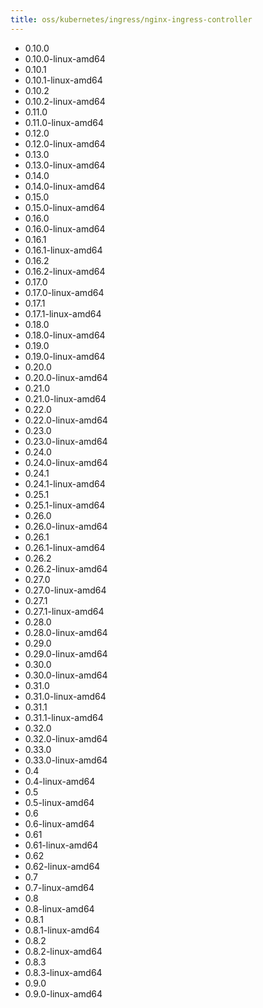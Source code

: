 ```yaml
---
title: oss/kubernetes/ingress/nginx-ingress-controller
---
```

- 0.10.0
- 0.10.0-linux-amd64
- 0.10.1
- 0.10.1-linux-amd64
- 0.10.2
- 0.10.2-linux-amd64
- 0.11.0
- 0.11.0-linux-amd64
- 0.12.0
- 0.12.0-linux-amd64
- 0.13.0
- 0.13.0-linux-amd64
- 0.14.0
- 0.14.0-linux-amd64
- 0.15.0
- 0.15.0-linux-amd64
- 0.16.0
- 0.16.0-linux-amd64
- 0.16.1
- 0.16.1-linux-amd64
- 0.16.2
- 0.16.2-linux-amd64
- 0.17.0
- 0.17.0-linux-amd64
- 0.17.1
- 0.17.1-linux-amd64
- 0.18.0
- 0.18.0-linux-amd64
- 0.19.0
- 0.19.0-linux-amd64
- 0.20.0
- 0.20.0-linux-amd64
- 0.21.0
- 0.21.0-linux-amd64
- 0.22.0
- 0.22.0-linux-amd64
- 0.23.0
- 0.23.0-linux-amd64
- 0.24.0
- 0.24.0-linux-amd64
- 0.24.1
- 0.24.1-linux-amd64
- 0.25.1
- 0.25.1-linux-amd64
- 0.26.0
- 0.26.0-linux-amd64
- 0.26.1
- 0.26.1-linux-amd64
- 0.26.2
- 0.26.2-linux-amd64
- 0.27.0
- 0.27.0-linux-amd64
- 0.27.1
- 0.27.1-linux-amd64
- 0.28.0
- 0.28.0-linux-amd64
- 0.29.0
- 0.29.0-linux-amd64
- 0.30.0
- 0.30.0-linux-amd64
- 0.31.0
- 0.31.0-linux-amd64
- 0.31.1
- 0.31.1-linux-amd64
- 0.32.0
- 0.32.0-linux-amd64
- 0.33.0
- 0.33.0-linux-amd64
- 0.4
- 0.4-linux-amd64
- 0.5
- 0.5-linux-amd64
- 0.6
- 0.6-linux-amd64
- 0.61
- 0.61-linux-amd64
- 0.62
- 0.62-linux-amd64
- 0.7
- 0.7-linux-amd64
- 0.8
- 0.8-linux-amd64
- 0.8.1
- 0.8.1-linux-amd64
- 0.8.2
- 0.8.2-linux-amd64
- 0.8.3
- 0.8.3-linux-amd64
- 0.9.0
- 0.9.0-linux-amd64
